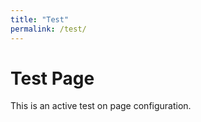 ```yaml
---
title: "Test"
permalink: /test/
---
```

Test Page
=========
This is an active test on page configuration.
